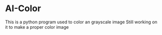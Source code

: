 # AI-Color
This is a python program used to color an grayscale image 
Still working on it to make a proper color image 
